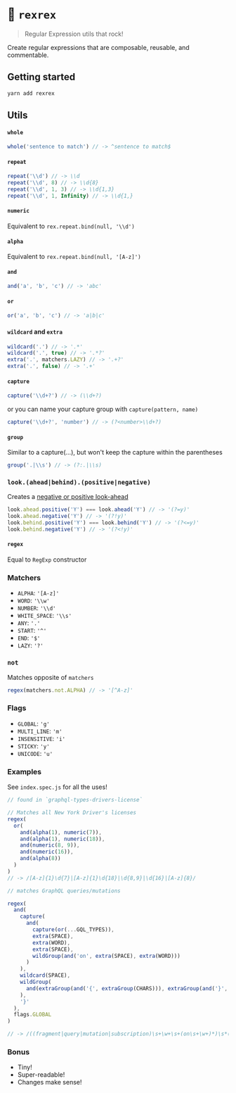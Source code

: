 # 🦖 `rexrex`

> Regular Expression utils that rock!

Create regular expressions that are composable, reusable, and commentable.

## Getting started

```sh
yarn add rexrex
```

## Utils

#### `whole`

```javascript
whole('sentence to match') // -> ^sentence to match$
```

#### `repeat`

```javascript
repeat('\\d') // -> \\d
repeat('\\d', 8) // -> \\d{8}
repeat('\\d', 1, 3) // -> \\d{1,3}
repeat('\\d', 1, Infinity) // -> \\d{1,}
```

#### `numeric`

Equivalent to `rex.repeat.bind(null, '\\d')`

#### `alpha`

Equivalent to `rex.repeat.bind(null, '[A-z]')`

#### `and`

```javascript
and('a', 'b', 'c') // -> 'abc'
```

#### `or`

```javascript
or('a', 'b', 'c') // -> 'a|b|c'
```

#### `wildcard` and `extra`

```javascript
wildcard('.') // -> '.*'
wildcard('.', true) // -> '.*?'
extra('.', matchers.LAZY) // -> '.+?'
extra('.', false) // -> '.+'
```

#### `capture`

```javascript
capture('\\d+?') // -> (\\d+?)
```

or you can name your capture group with `capture(pattern, name)`

```javascript
capture('\\d+?', 'number') // -> (?<number>\\d+?)
```

#### `group`

Similar to a capture(...), but won't keep the capture within the parentheses

```javascript
group('.|\\s') // -> (?:.|\\s)
```

### `look.(ahead|behind).(positive|negative)`

Creates a [negative or positive look-ahead](https://www.stefanjudis.com/today-i-learned/the-complicated-syntax-of-lookaheads-in-javascript-regular-expressions/)

```javascript
look.ahead.positive('Y') === look.ahead('Y') // -> '(?=y)'
look.ahead.negative('Y') // -> '(?!y)'
look.behind.positive('Y') === look.behind('Y') // -> '(?<=y)'
look.behind.negative('Y') // -> '(?<!y)'
```

#### `regex`

Equal to `RegExp` constructor

### Matchers

- `ALPHA`: `'[A-z]'`
- `WORD`: `'\\w'`
- `NUMBER`: `'\\d'`
- `WHITE_SPACE`: `'\\s'`
- `ANY`: `'.'`
- `START`: `'^'`
- `END`: `'$'`
- `LAZY`: `'?'`

### `not`

Matches opposite of `matchers`

```javascript
regex(matchers.not.ALPHA) // -> '[^A-z]'
```

### Flags

- `GLOBAL`: `'g'`
- `MULTI_LINE`: `'m'`
- `INSENSITIVE`: `'i'`
- `STICKY`: `'y'`
- `UNICODE`: `'u'`

### Examples

See `index.spec.js` for all the uses!

```javascript
// found in `graphql-types-drivers-license`

// Matches all New York Driver's licenses
regex(
  or(
    and(alpha(1), numeric(7)),
    and(alpha(1), numeric(18)),
    and(numeric(8, 9)),
    and(numeric(16)),
    and(alpha(8))
  )
)
// -> /[A-z]{1}\d{7}|[A-z]{1}\d{18}|\d{8,9}|\d{16}|[A-z]{8}/
```

```javascript
// matches GraphQL queries/mutations

regex(
  and(
    capture(
      and(
        capture(or(...GQL_TYPES)),
        extra(SPACE),
        extra(WORD),
        extra(SPACE),
        wildGroup(and('on', extra(SPACE), extra(WORD)))
      )
    ),
    wildcard(SPACE),
    wildGroup(
      and(extraGroup(and('{', extraGroup(CHARS))), extraGroup(and('}', extraGroup(CHARS))))
    ),
    '}'
  ),
  flags.GLOBAL
)

// -> /((fragment|query|mutation|subscription)\s+\w+\s+(on\s+\w+)*)\s*(({(\s|\w|(".*")|:|,|\.|\)|\()+)+(}(\s|\w|(".*")|:|,|\.|\)|\()+)+)+}/g
```

### Bonus

- Tiny!
- Super-readable!
- Changes make sense!
